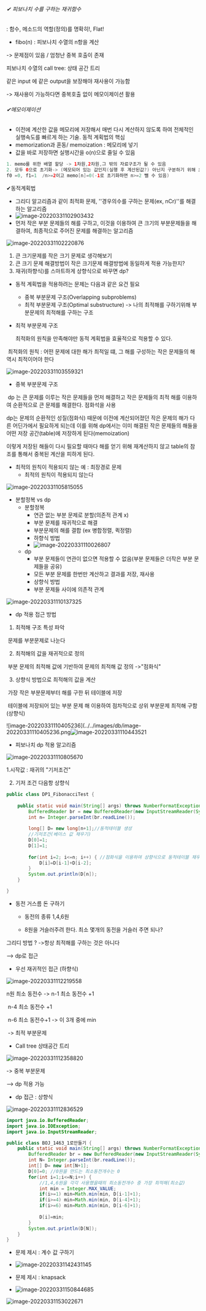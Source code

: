 <!-- ---
layout: single
title:  "dp1"
categories: BOJ
tags: [BFS, Gold]
toc: true
toc_sticky: true
author_profile: false
sidebar:
    nav: "docs"
search: false
--- -->

<br>

<br>

###### ✔ 피보나치 수를 구하는 재귀함수 

: 함수, 메소드의 역할(정의)를 명확히!, Flat!

- fibo(n) : 피보나치 수열의 n항을 계산																																																																																																																																																																																																																																																																																																																										

-> 문제점이 있음 / 엄청난 중복 호출이 존재



피보나치 수열의 call tree: 상태 공간 트리



같은 input 에 같은 output을 보장해야 재사용이 가능함 

-> 재사용이 가능하다면 중복호출 없이 메모이제이션 활용



###### ✔메모이제이션

- 이전에 계산한 값을 메모리에 저장해서 매번 다시 계산하지 않도록 하여 전체적인 실행속도를 빠르게 하는 기술. 동적 계획법의 핵심
- memorization과 혼동/ memoization : 메모리에 넣기 
- 값을 바로 저장하면 실행시간을 o(n)으로 줄일 수 있음



``` java
1. memo를 위한 배열 할당 -> 1차원,2차원,그 밖의 자료구조가 될 수 있음
2. 모두 0으로 초기화-> (메모되어 있는 값인지(실행 후 계산된값?) 아닌지 구분하기 위해 초기화)
f0 =0, f1=1  /n>=2이고 memo[n]=0(-1로 초기화하면 n>=2 뺄 수 있음)
```

✔동적계획법

- 그리디 알고리즘과 같이 최적화 문제, ''경우의수를 구하는 문제(ex, nCr)''를 해결하는 알고리즘
- ![image-20220331102903432](../../images/db/image-20220331102903432.png)
- 먼저 작은 부분 문제들의 해를 구하고, 이것을 이용하여 큰 크기의 부분문제들을 해결하여, 최종적으로 주어진 문제를 해결하는 알고리즘

![image-20220331102220876](../../images/db/image-20220331102220876.png)

1. 큰 크기문제를 작은 크기 문제로 생각해보기
2. 큰 크기 문제 해결방법이 작은 크기문제 해결방법에 동일하게 적용 가능한지?
3. 재귀(하향식)를 스마트하게 상향식으로 바꾸면 dp?



- 동적 계획법을 적용하려는 문제는 다음과 같은 요건 필요
  - 중복 부분문제 구조(Overlapping subproblems)
  - 최적 부분문제 구조(Optimal substructure) -> 나의 최적해를 구하기위해 부분문제의 최적해를 구하는 구조



- 최적 부분문제 구조

  최적화의 원칙을 만족해야만 동적 계획법을 효율적으로 적용할 수 있다.

​		최적화의 원칙 : 어떤 문제에 대한 해가 최적일 떄, 그 해를 구성하는 작은 문제들의 해 역시 최적이어야 한다

![image-20220331103559321](../../images/db/image-20220331103559321.png)



- 중복 부분문제 구조

​	dp 는 큰 문제를 이루는 작은 문제들을 먼저 해결하고 작은 문제들의 최적 해를 이용하여 순환적으로 큰 문제를 해결한다. 점화석을 사용

dp는 문제의 순환적인 성질(점화식) 때문에 이전에 계산되어졌던 작은 문제의 해가 다른 어딘가에서 필요하게 되는데 이를 위해 dp에서는 이미 해결된 작은 문제들의 해들을 어떤 저장 공간(table)에 저장하게 된다(memoization)

이렇게 저장된 해들이 다시 필요할 때마다 해를 얻기 위해 재계산하지 않고 table의 참조를 통해서 중복된 계산을 피하게 된다.



- 최적의 원칙이 적용되지 않는 예 : 최장경로 문제
  - 최적의 원칙이 적용되지 않는다

![image-20220331105815055](../../images/db/image-20220331105815055.png)



- 분할정복 vs dp
  - 분할정복
    - 연관 없는 부분 문제로 분할(의존적 관계 x)
    - 부분 문제를 재귀적으로 해결
    - 부분문제의 해를 결합 (ex 병합정렬, 퀵정렬)
    - 하향식 방법
    - ![image-20220331110026807](../../images/db/image-20220331110026807.png)
  - dp
    - 부분 문제들이 연관이 없으면 적용할 수 없음(부분 문제들은 더작은 부분 문제들을 공유)
    - 모든 부분 문제를 한번만 계산하고 결과를 저장, 재사용
    - 상향식 방법
    - 부분 문제들 사이에 의존적 관계

![image-20220331110137325](../../images/db/image-20220331110137325.png)



- dp 적용 접근 방법

1. 최적해 구조 특성 파악 

​		문제를 부분문제로 나눈다

2. 최적해의 값을 재귀적으로 정의

​		부분 문제의 최적해 값에 기반하여 문제의 최적해 값 정의 ->"점화식"

3. 상향식 방법으로 최적해의 값을 계산

​	가장 작은 부분문제부터 해를 구한 뒤 테이블에 저장

​	테이블에 저장되어 있는 부분 문제 해 이용하여 점차적으로 상위 부분문제 최적해 구함(상향식)

![image-20220331110405236](../../images/db/image-20220331110405236.png![image-20220331110443521](../../images/db/image-20220331110443521.png)



- 피보나치 dp 적용 알고리즘

![image-20220331110805670](../../images/db/image-20220331110805670.png)



 1.시작값 : 재귀의 "기저조건"

2. 기저 조건 다음항 상향식

``` java
public class DP1_FibonacciTest {
	
	public static void main(String[] args) throws NumberFormatException, IOException {
		BufferedReader br = new BufferedReader(new InputStreamReader(System.in));
		int n= Integer.parseInt(br.readLine());
		
		long[] D= new long[n+1];//동적테이블 생성
		//기저조건(베이스 값 채우기)
		D[0]=1;
		D[1]=1;
		
		for(int i=2; i<=n; i++) { //점화식을 이용하여 상향식으로 동적테이블 채우기
			D[i]=D[i-1]+D[i-2];
		}
		System.out.println(D[n]);
	}

}
```



- 동전 거스름 돈 구하기

  - 동전의 종류 1,4,6원

  - 8원을 거슬러주려 한다. 최소 몇개의 동전을 거슬러 주면 되나?

그리디 방법 ? ->항상 최적해를 구하는 것은 아니다

--> dp로 접근



- 우선 재귀적인 접근 (하향식)

![image-20220331112219558](../../images/db/image-20220331112219558.png)

n원 최소 동전수 -> n-1 최소 동전수 +1

​								n-4 최소 동전수 +1

​								n-6 최소 동전수+1    -> 이 3개 중에 min

​              -> 최적 부분문제



- Call tree 상태공간 트리

![image-20220331112358820](../../images/db/image-20220331112358820.png)



-> 중복 부분문제



--> dp 적용 가능



- dp 접근 : 상향식

![image-20220331112836529](../../images/db/image-20220331112836529.png)



``` java
import java.io.BufferedReader;
import java.io.IOException;
import java.io.InputStreamReader;

public class BOJ_1463_1로만들기 {
	public static void main(String[] args) throws NumberFormatException, IOException {
		BufferedReader br = new BufferedReader(new InputStreamReader(System.in));
		int N= Integer.parseInt(br.readLine());
		int[] D= new int[N+1];
		D[0]=0; //0원을 만드는 최소동전개수는 0
		for(int i=1;i<=N;i++) {
			//1,4,6원을 각각 사용했을때의 최소동전개수 중 가장 최적해(최소값)
			int min = Integer.MAX_VALUE;
			if(i>=1) min=Math.min(min, D[i-1]+1);
			if(i>=4) min=Math.min(min, D[i-4]+1);
			if(i>=6) min=Math.min(min, D[i-6]+1);
			
			D[i]=min;
		}
		System.out.println(D[N]);
	}
}
```



- 문제 제시 : 계수 값 구하기
- ![image-20220331142431145](../../images/db/image-20220331142431145.png)



- 문제 제시 : knapsack
- ![image-20220331150844685](../../images/db/image-20220331150844685.png)

![image-20220331153022671](../../images/db/image-20220331153022671.png)